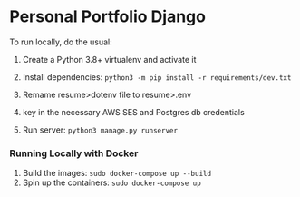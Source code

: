 
# Personal Portfolio Django
To run locally, do the usual:

 1. Create a Python 3.8+ virtualenv and activate it

 2. Install dependencies: `python3 -m pip install -r requirements/dev.txt`
 3. Remame resume>dotenv file to resume>.env
 4. key in the necessary AWS SES and Postgres db credentials
 
 3. Run server:
 `python3 manage.py runserver`
 
 ### Running Locally with Docker
 1. Build the images:
    `sudo docker-compose up --build`
 2. Spin up the containers:
    `sudo docker-compose up`
